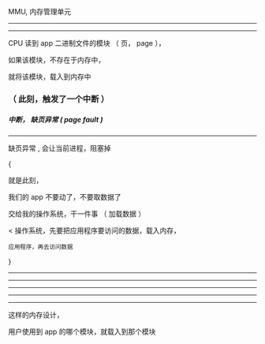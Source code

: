 MMU,           内存管理单元


<hr>

<hr>


CPU 读到 app 二进制文件的模块 （    页， page   ），

如果该模块，不存在于内存中，

就将该模块，载入到内存中





### （   此刻，触发了一个中断   ）


##### 中断， 缺页异常   (       page   fault      )



<hr>


缺页异常 ,  会让当前进程，阻塞掉



{




就是此刻，

我们的 app 不要动了，不要取数据了


交给我的操作系统，干一件事 （    加载数据   ）

<
    操作系统，先要把应用程序要访问的数据，载入内存，

    应用程序，再去访问数据
>




}




<hr>




<hr>


<hr>

<hr>

<hr>


这样的内存设计，


用户使用到 app 的哪个模块，就载入到那个模块







